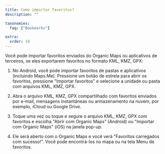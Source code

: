```yaml
---
title: Como importar favoritos?
description: ""

taxonomies:
  faq: ["Bookmarks"]

extra:
  order: 10
---
```


Você pode importar favoritos enviados do Organic Maps ou aplicativos de terceiros, se eles exportarem favoritos no formato KML, KMZ, GPX:

1. No Android, você pode importar favoritos de pastas e aplicativos (incluindo Maps.Me). Pressione um botão de estrela para abrir os favoritos, pressione "Importar favoritos" e selecione a unidade ou pasta com arquivos KML, KMZ, GPX.

2. Abra o arquivo KML, KMZ, GPX compartilhado com favoritos enviados por e-mail, mensagens instantâneas ou armazenamento na nuvem, por exemplo, iCloud ou Google Drive.

3. Toque uma vez ou toque e segure o arquivo KML, KMZ, GPX com favoritos e escolha "Abrir com Organic Maps" (Android) ou "Importar com Organic Maps" (iOS) na janela pop-up.

4. Ele será aberto com o Organic Maps e você verá "Favoritos carregados com sucesso!". Você pode encontrá-los no mapa ou na tela Menu de favoritos.
